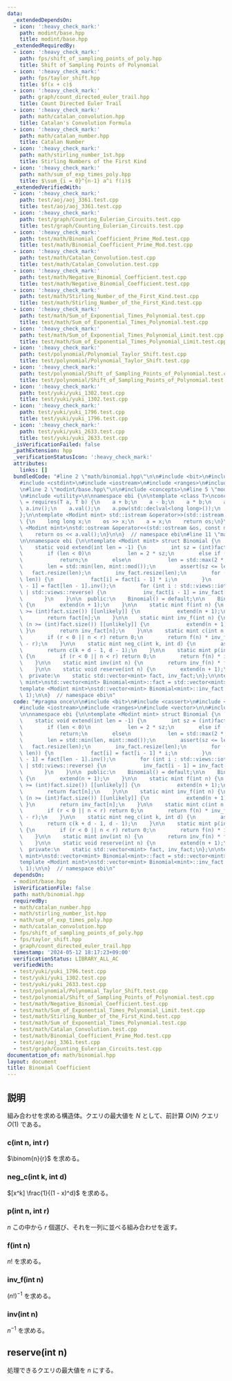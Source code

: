 ```yaml
---
data:
  _extendedDependsOn:
  - icon: ':heavy_check_mark:'
    path: modint/base.hpp
    title: modint/base.hpp
  _extendedRequiredBy:
  - icon: ':heavy_check_mark:'
    path: fps/shift_of_sampling_points_of_poly.hpp
    title: Shift of Sampling Points of Polynomial
  - icon: ':heavy_check_mark:'
    path: fps/taylor_shift.hpp
    title: $f(x + c)$
  - icon: ':heavy_check_mark:'
    path: graph/count_directed_euler_trail.hpp
    title: Count Directed Euler Trail
  - icon: ':heavy_check_mark:'
    path: math/catalan_convolution.hpp
    title: Catalan's Convolution Formula
  - icon: ':heavy_check_mark:'
    path: math/catalan_number.hpp
    title: Catalan Number
  - icon: ':heavy_check_mark:'
    path: math/stirling_number_1st.hpp
    title: Stirling Numbers of the First Kind
  - icon: ':heavy_check_mark:'
    path: math/sum_of_exp_times_poly.hpp
    title: $\sum_{i = 0}^{n-1} a^i f(i)$
  _extendedVerifiedWith:
  - icon: ':heavy_check_mark:'
    path: test/aoj/aoj_3361.test.cpp
    title: test/aoj/aoj_3361.test.cpp
  - icon: ':heavy_check_mark:'
    path: test/graph/Counting_Eulerian_Circuits.test.cpp
    title: test/graph/Counting_Eulerian_Circuits.test.cpp
  - icon: ':heavy_check_mark:'
    path: test/math/Binomial_Coefficient_Prime_Mod.test.cpp
    title: test/math/Binomial_Coefficient_Prime_Mod.test.cpp
  - icon: ':heavy_check_mark:'
    path: test/math/Catalan_Convolution.test.cpp
    title: test/math/Catalan_Convolution.test.cpp
  - icon: ':heavy_check_mark:'
    path: test/math/Negative_Binomial_Coefficient.test.cpp
    title: test/math/Negative_Binomial_Coefficient.test.cpp
  - icon: ':heavy_check_mark:'
    path: test/math/Stirling_Number_of_the_First_Kind.test.cpp
    title: test/math/Stirling_Number_of_the_First_Kind.test.cpp
  - icon: ':heavy_check_mark:'
    path: test/math/Sum_of_Exponential_Times_Polynomial.test.cpp
    title: test/math/Sum_of_Exponential_Times_Polynomial.test.cpp
  - icon: ':heavy_check_mark:'
    path: test/math/Sum_of_Exponential_Times_Polynomial_Limit.test.cpp
    title: test/math/Sum_of_Exponential_Times_Polynomial_Limit.test.cpp
  - icon: ':heavy_check_mark:'
    path: test/polynomial/Polynomial_Taylor_Shift.test.cpp
    title: test/polynomial/Polynomial_Taylor_Shift.test.cpp
  - icon: ':heavy_check_mark:'
    path: test/polynomial/Shift_of_Sampling_Points_of_Polynomial.test.cpp
    title: test/polynomial/Shift_of_Sampling_Points_of_Polynomial.test.cpp
  - icon: ':heavy_check_mark:'
    path: test/yuki/yuki_1302.test.cpp
    title: test/yuki/yuki_1302.test.cpp
  - icon: ':heavy_check_mark:'
    path: test/yuki/yuki_1796.test.cpp
    title: test/yuki/yuki_1796.test.cpp
  - icon: ':heavy_check_mark:'
    path: test/yuki/yuki_2633.test.cpp
    title: test/yuki/yuki_2633.test.cpp
  _isVerificationFailed: false
  _pathExtension: hpp
  _verificationStatusIcon: ':heavy_check_mark:'
  attributes:
    links: []
  bundledCode: "#line 2 \"math/binomial.hpp\"\n\n#include <bit>\n#include <cassert>\n\
    #include <cstdint>\n#include <iostream>\n#include <ranges>\n#include <vector>\n\
    \n#line 2 \"modint/base.hpp\"\n\n#include <concepts>\n#line 5 \"modint/base.hpp\"\
    \n#include <utility>\n\nnamespace ebi {\n\ntemplate <class T>\nconcept Modint\
    \ = requires(T a, T b) {\n    a + b;\n    a - b;\n    a * b;\n    a / b;\n   \
    \ a.inv();\n    a.val();\n    a.pow(std::declval<long long>());\n    T::mod();\n\
    };\n\ntemplate <Modint mint> std::istream &operator>>(std::istream &os, mint &a)\
    \ {\n    long long x;\n    os >> x;\n    a = x;\n    return os;\n}\n\ntemplate\
    \ <Modint mint>\nstd::ostream &operator<<(std::ostream &os, const mint &a) {\n\
    \    return os << a.val();\n}\n\n}  // namespace ebi\n#line 11 \"math/binomial.hpp\"\
    \n\nnamespace ebi {\n\ntemplate <Modint mint> struct Binomial {\n  private:\n\
    \    static void extend(int len = -1) {\n        int sz = (int)fact.size();\n\
    \        if (len < 0)\n            len = 2 * sz;\n        else if (len <= sz)\n\
    \            return;\n        else\n            len = std::max(2 * sz, (int)std::bit_ceil(std::uint32_t(len)));\n\
    \        len = std::min(len, mint::mod());\n        assert(sz <= len);\n     \
    \   fact.resize(len);\n        inv_fact.resize(len);\n        for (int i : std::views::iota(sz,\
    \ len)) {\n            fact[i] = fact[i - 1] * i;\n        }\n        inv_fact[len\
    \ - 1] = fact[len - 1].inv();\n        for (int i : std::views::iota(sz, len)\
    \ | std::views::reverse) {\n            inv_fact[i - 1] = inv_fact[i] * i;\n \
    \       }\n    }\n\n  public:\n    Binomial() = default;\n\n    Binomial(int n)\
    \ {\n        extend(n + 1);\n    }\n\n    static mint f(int n) {\n        if (n\
    \ >= (int)fact.size()) [[unlikely]] {\n            extend(n + 1);\n        }\n\
    \        return fact[n];\n    }\n\n    static mint inv_f(int n) {\n        if\
    \ (n >= (int)fact.size()) [[unlikely]] {\n            extend(n + 1);\n       \
    \ }\n        return inv_fact[n];\n    }\n\n    static mint c(int n, int r) {\n\
    \        if (r < 0 || n < r) return 0;\n        return f(n) * inv_f(r) * inv_f(n\
    \ - r);\n    }\n\n    static mint neg_c(int k, int d) {\n        assert(d > 0);\n\
    \        return c(k + d - 1, d - 1);\n    }\n\n    static mint p(int n, int r)\
    \ {\n        if (r < 0 || n < r) return 0;\n        return f(n) * inv_f(n - r);\n\
    \    }\n\n    static mint inv(int n) {\n        return inv_f(n) * f(n - 1);\n\
    \    }\n\n    static void reserve(int n) {\n        extend(n + 1);\n    }\n\n\
    \  private:\n    static std::vector<mint> fact, inv_fact;\n};\n\ntemplate <Modint\
    \ mint>\nstd::vector<mint> Binomial<mint>::fact = std::vector<mint>(2, 1);\n\n\
    template <Modint mint>\nstd::vector<mint> Binomial<mint>::inv_fact = std::vector<mint>(2,\
    \ 1);\n\n}  // namespace ebi\n"
  code: "#pragma once\n\n#include <bit>\n#include <cassert>\n#include <cstdint>\n\
    #include <iostream>\n#include <ranges>\n#include <vector>\n\n#include \"../modint/base.hpp\"\
    \n\nnamespace ebi {\n\ntemplate <Modint mint> struct Binomial {\n  private:\n\
    \    static void extend(int len = -1) {\n        int sz = (int)fact.size();\n\
    \        if (len < 0)\n            len = 2 * sz;\n        else if (len <= sz)\n\
    \            return;\n        else\n            len = std::max(2 * sz, (int)std::bit_ceil(std::uint32_t(len)));\n\
    \        len = std::min(len, mint::mod());\n        assert(sz <= len);\n     \
    \   fact.resize(len);\n        inv_fact.resize(len);\n        for (int i : std::views::iota(sz,\
    \ len)) {\n            fact[i] = fact[i - 1] * i;\n        }\n        inv_fact[len\
    \ - 1] = fact[len - 1].inv();\n        for (int i : std::views::iota(sz, len)\
    \ | std::views::reverse) {\n            inv_fact[i - 1] = inv_fact[i] * i;\n \
    \       }\n    }\n\n  public:\n    Binomial() = default;\n\n    Binomial(int n)\
    \ {\n        extend(n + 1);\n    }\n\n    static mint f(int n) {\n        if (n\
    \ >= (int)fact.size()) [[unlikely]] {\n            extend(n + 1);\n        }\n\
    \        return fact[n];\n    }\n\n    static mint inv_f(int n) {\n        if\
    \ (n >= (int)fact.size()) [[unlikely]] {\n            extend(n + 1);\n       \
    \ }\n        return inv_fact[n];\n    }\n\n    static mint c(int n, int r) {\n\
    \        if (r < 0 || n < r) return 0;\n        return f(n) * inv_f(r) * inv_f(n\
    \ - r);\n    }\n\n    static mint neg_c(int k, int d) {\n        assert(d > 0);\n\
    \        return c(k + d - 1, d - 1);\n    }\n\n    static mint p(int n, int r)\
    \ {\n        if (r < 0 || n < r) return 0;\n        return f(n) * inv_f(n - r);\n\
    \    }\n\n    static mint inv(int n) {\n        return inv_f(n) * f(n - 1);\n\
    \    }\n\n    static void reserve(int n) {\n        extend(n + 1);\n    }\n\n\
    \  private:\n    static std::vector<mint> fact, inv_fact;\n};\n\ntemplate <Modint\
    \ mint>\nstd::vector<mint> Binomial<mint>::fact = std::vector<mint>(2, 1);\n\n\
    template <Modint mint>\nstd::vector<mint> Binomial<mint>::inv_fact = std::vector<mint>(2,\
    \ 1);\n\n}  // namespace ebi\n"
  dependsOn:
  - modint/base.hpp
  isVerificationFile: false
  path: math/binomial.hpp
  requiredBy:
  - math/catalan_number.hpp
  - math/stirling_number_1st.hpp
  - math/sum_of_exp_times_poly.hpp
  - math/catalan_convolution.hpp
  - fps/shift_of_sampling_points_of_poly.hpp
  - fps/taylor_shift.hpp
  - graph/count_directed_euler_trail.hpp
  timestamp: '2024-05-12 18:17:23+09:00'
  verificationStatus: LIBRARY_ALL_AC
  verifiedWith:
  - test/yuki/yuki_1796.test.cpp
  - test/yuki/yuki_1302.test.cpp
  - test/yuki/yuki_2633.test.cpp
  - test/polynomial/Polynomial_Taylor_Shift.test.cpp
  - test/polynomial/Shift_of_Sampling_Points_of_Polynomial.test.cpp
  - test/math/Negative_Binomial_Coefficient.test.cpp
  - test/math/Sum_of_Exponential_Times_Polynomial_Limit.test.cpp
  - test/math/Stirling_Number_of_the_First_Kind.test.cpp
  - test/math/Sum_of_Exponential_Times_Polynomial.test.cpp
  - test/math/Catalan_Convolution.test.cpp
  - test/math/Binomial_Coefficient_Prime_Mod.test.cpp
  - test/aoj/aoj_3361.test.cpp
  - test/graph/Counting_Eulerian_Circuits.test.cpp
documentation_of: math/binomial.hpp
layout: document
title: Binomial Coefficient
---
```


## 説明

組み合わせを求める構造体。クエリの最大値を $N$ として、前計算 $O(N)$ クエリ $O(1)$ である。

### c(int n, int r)

$\binom{n}{r}$ を求める。

### neg_c(int k, int d)

$[x^k] \frac{1}{(1 - x)^d}$ を求める。

### p(int n, int r)

$n$ この中から $r$ 個選び、それを一列に並べる組み合わせを返す。

### f(int n)

$n!$ を求める。

### inv_f(int n)

$(n!)^{-1}$ を求める。

### inv(int n)

$n^{-1}$ を求める。

## reserve(int n)

処理できるクエリの最大値を $n$ にする。
